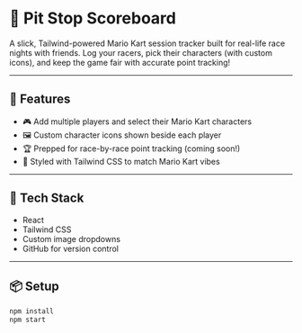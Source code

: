 # 🏁 Pit Stop Scoreboard

A slick, Tailwind-powered Mario Kart session tracker built for real-life race nights with friends. Log your racers, pick their characters (with custom icons), and keep the game fair with accurate point tracking!

---

## 🚗 Features

- 🎮 Add multiple players and select their Mario Kart characters
- 🖼️ Custom character icons shown beside each player
- 🏆 Prepped for race-by-race point tracking (coming soon!)
- 🎨 Styled with Tailwind CSS to match Mario Kart vibes

---

## 🧰 Tech Stack

- React
- Tailwind CSS
- Custom image dropdowns
- GitHub for version control


---

## 📦 Setup

```bash
npm install
npm start